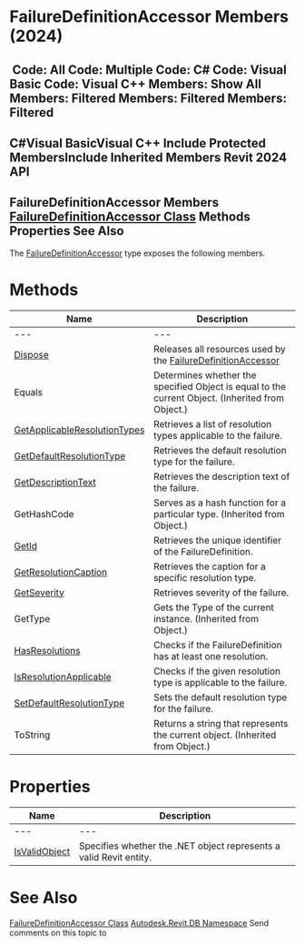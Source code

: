 # FailureDefinitionAccessor Members (2024)

﻿
 Code: All Code: Multiple Code: C# Code: Visual Basic Code: Visual C++  Members: Show All Members: Filtered Members: Filtered Members: Filtered   
---  
C#Visual BasicVisual C++
Include Protected MembersInclude Inherited Members
Revit 2024 API  
---  
FailureDefinitionAccessor Members  
[FailureDefinitionAccessor Class](2abf9897-5ebf-a3bc-d40f-46632b0159fc.md "FailureDefinitionAccessor Class") Methods Properties See Also  
---  
The [FailureDefinitionAccessor](2abf9897-5ebf-a3bc-d40f-46632b0159fc.md "FailureDefinitionAccessor Class") type exposes the following members.
# Methods
| Name | Description |
| --- | --- |
| --- | --- | --- |
| [Dispose](5767ff46-0c65-011e-9349-c83c1519c36b.md "Dispose Method") | Releases all resources used by the [FailureDefinitionAccessor](2abf9897-5ebf-a3bc-d40f-46632b0159fc.md "FailureDefinitionAccessor Class") |
| Equals | Determines whether the specified Object is equal to the current Object. (Inherited from Object.) |
| [GetApplicableResolutionTypes](6bcfac3c-c20f-b3b4-cacc-917f9691ab72.md "GetApplicableResolutionTypes Method") | Retrieves a list of resolution types applicable to the failure. |
| [GetDefaultResolutionType](c0e2677a-251b-8255-bb05-1af5670363cd.md "GetDefaultResolutionType Method") | Retrieves the default resolution type for the failure. |
| [GetDescriptionText](25df8b72-0a72-ddb8-212f-90eb3134ab10.md "GetDescriptionText Method") | Retrieves the description text of the failure. |
| GetHashCode | Serves as a hash function for a particular type.  (Inherited from Object.) |
| [GetId](6df7bac4-6e17-a56f-138a-e225c3d2e4dd.md "GetId Method") | Retrieves the unique identifier of the FailureDefinition. |
| [GetResolutionCaption](2f446ef4-c568-8081-a33c-2bc0e6291484.md "GetResolutionCaption Method") | Retrieves the caption for a specific resolution type. |
| [GetSeverity](f8478f10-dd43-f4b7-3ed2-3daef25e548f.md "GetSeverity Method") | Retrieves severity of the failure. |
| GetType | Gets the Type of the current instance. (Inherited from Object.) |
| [HasResolutions](24d152b0-47a3-bc4d-54bd-a13504f85841.md "HasResolutions Method") | Checks if the FailureDefinition has at least one resolution. |
| [IsResolutionApplicable](602fa55c-4e41-b89b-89b2-7bab78a75a83.md "IsResolutionApplicable Method") | Checks if the given resolution type is applicable to the failure. |
| [SetDefaultResolutionType](96ccbd45-3644-8fad-b739-d2be0c3e2641.md "SetDefaultResolutionType Method") | Sets the default resolution type for the failure. |
| ToString | Returns a string that represents the current object. (Inherited from Object.) |

# Properties
| Name | Description |
| --- | --- |
| --- | --- | --- |
| [IsValidObject](57b0bc46-4830-b7ba-e3d2-82b88cd2d070.md "IsValidObject Property") | Specifies whether the .NET object represents a valid Revit entity. |

# See Also
[FailureDefinitionAccessor Class](2abf9897-5ebf-a3bc-d40f-46632b0159fc.md "FailureDefinitionAccessor Class")
[Autodesk.Revit.DB Namespace](87546ba7-461b-c646-cbb1-2cb8f5bff8b2.md "Autodesk.Revit.DB Namespace")
Send comments on this topic to 